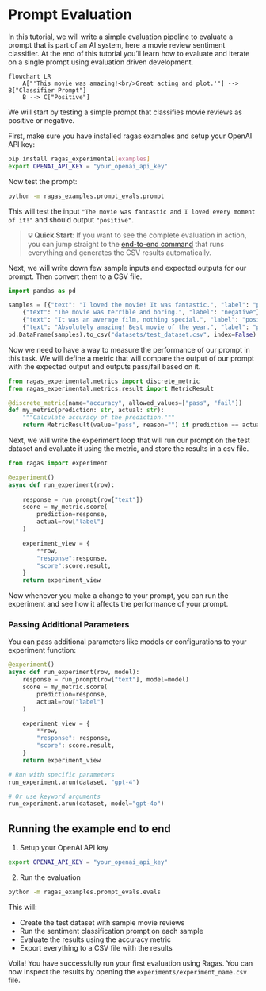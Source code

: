 # Prompt Evaluation

In this tutorial, we will write a simple evaluation pipeline to evaluate a prompt that is part of an AI system, here a movie review sentiment classifier. At the end of this tutorial you’ll learn how to evaluate and iterate on a single prompt using evaluation driven development. 

```mermaid
flowchart LR
    A["'This movie was amazing!<br/>Great acting and plot.'"] --> B["Classifier Prompt"]
    B --> C["Positive"]
```


We will start by testing a simple prompt that classifies movie reviews as positive or negative. 

First, make sure you have installed ragas examples and setup your OpenAI API key:

```bash
pip install ragas_experimental[examples]
export OPENAI_API_KEY = "your_openai_api_key"
```

Now test the prompt:

```bash
python -m ragas_examples.prompt_evals.prompt
```

This will test the input `"The movie was fantastic and I loved every moment of it!"` and should output `"positive"`.

> **💡 Quick Start**: If you want to see the complete evaluation in action, you can jump straight to the [end-to-end command](#running-the-example-end-to-end) that runs everything and generates the CSV results automatically.

Next, we will write down few sample inputs and expected outputs for our prompt. Then convert them to a CSV file. 

```python
import pandas as pd

samples = [{"text": "I loved the movie! It was fantastic.", "label": "positive"},
    {"text": "The movie was terrible and boring.", "label": "negative"},
    {"text": "It was an average film, nothing special.", "label": "positive"},
    {"text": "Absolutely amazing! Best movie of the year.", "label": "positive"}]
pd.DataFrame(samples).to_csv("datasets/test_dataset.csv", index=False)
```

Now we need to have a way to measure the performance of our prompt in this task. We will define a metric that will compare the output of our prompt with the expected output and outputs pass/fail based on it. 

```python
from ragas_experimental.metrics import discrete_metric
from ragas_experimental.metrics.result import MetricResult

@discrete_metric(name="accuracy", allowed_values=["pass", "fail"])
def my_metric(prediction: str, actual: str):
    """Calculate accuracy of the prediction."""
    return MetricResult(value="pass", reason="") if prediction == actual else MetricResult(value="fail", reason="")
```

Next, we will write the experiment loop that will run our prompt on the test dataset and evaluate it using the metric, and store the results in a csv file. 

```python
from ragas import experiment

@experiment()
async def run_experiment(row):
    
    response = run_prompt(row["text"])
    score = my_metric.score(
        prediction=response,
        actual=row["label"]
    )

    experiment_view = {
        **row,
        "response":response,
        "score":score.result,
    }
    return experiment_view
```

Now whenever you make a change to your prompt, you can run the experiment and see how it affects the performance of your prompt.

### Passing Additional Parameters

You can pass additional parameters like models or configurations to your experiment function:

```python
@experiment()
async def run_experiment(row, model):
    response = run_prompt(row["text"], model=model)
    score = my_metric.score(
        prediction=response,
        actual=row["label"]
    )

    experiment_view = {
        **row,
        "response": response,
        "score": score.result,
    }
    return experiment_view

# Run with specific parameters
run_experiment.arun(dataset, "gpt-4")

# Or use keyword arguments
run_experiment.arun(dataset, model="gpt-4o")
``` 


## Running the example end to end

1. Setup your OpenAI API key
```bash
export OPENAI_API_KEY = "your_openai_api_key"
```
2. Run the evaluation
```bash
python -m ragas_examples.prompt_evals.evals
```

This will:

- Create the test dataset with sample movie reviews
- Run the sentiment classification prompt on each sample  
- Evaluate the results using the accuracy metric
- Export everything to a CSV file with the results

Voila! You have successfully run your first evaluation using Ragas. You can now inspect the results by opening the `experiments/experiment_name.csv` file.